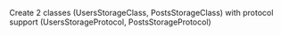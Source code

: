 Create 2 classes (UsersStorageClass, PostsStorageClass) with protocol support (UsersStorageProtocol, PostsStorageProtocol)
